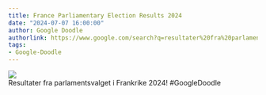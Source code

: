 ```yaml
---
title: France Parliamentary Election Results 2024
date: "2024-07-07 16:00:00"
author: Google Doodle
authorlink: https://www.google.com/search?q=resultater%20fra%20parlamentsvalget%20i%20Frankrike
tags:
- Google-Doodle
---
```

<img src="https://www.google.com/logos/doodles/2024/france-parliamentary-election-results-2024-6753651837110577-l.png" referrerpolicy="no-referrer"><br>Resultater fra parlamentsvalget i Frankrike 2024! #GoogleDoodle